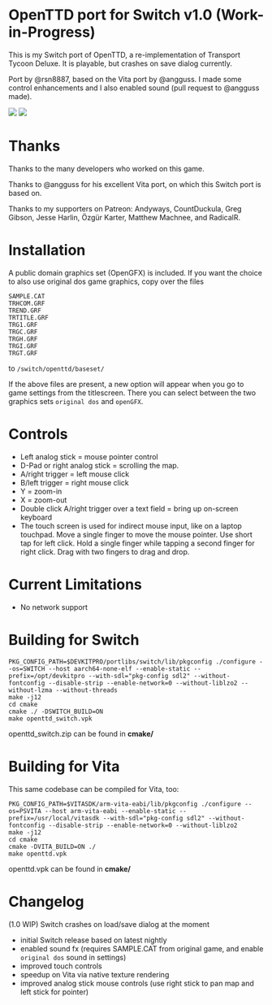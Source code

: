 # OpenTTD port for Switch v1.0 (Work-in-Progress)

This is my Switch port of OpenTTD, a re-implementation of Transport Tycoon Deluxe. It is playable, but crashes on save dialog currently.

Port by @rsn8887, based on the Vita port by @angguss. I made some control enhancements and I also enabled sound (pull request to @angguss made).

![](https://i.postimg.cc/6QkN6fLY/openttd-1.jpg)
![](https://i.postimg.cc/xCLVXN6Y/openttd-2.jpg)

# Thanks

Thanks to the many developers who worked on this game.

Thanks to @angguss for his excellent Vita port, on which this Switch port is based on.

Thanks to my supporters on Patreon: Andyways, CountDuckula, Greg Gibson, Jesse Harlin, Özgür Karter, Matthew Machnee, and RadicalR.

# Installation

A public domain graphics set (OpenGFX) is included. If you want the choice to also use original dos game graphics, copy over the files 
```
SAMPLE.CAT 
TRHCOM.GRF
TREND.GRF
TRTITLE.GRF
TRG1.GRF
TRGC.GRF
TRGH.GRF
TRGI.GRF
TRGT.GRF  
```
to `/switch/openttd/baseset/`

If the above files are present, a new option will appear when you go to game settings from the titlescreen. There you can select between the two graphics sets `original dos` and `openGFX`.

# Controls

 - Left analog stick = mouse pointer control 
 - D-Pad or right analog stick = scrolling the map. 
 - A/right trigger = left mouse click 
 - B/left trigger = right mouse click 
 - Y = zoom-in 
 - X = zoom-out 
 - Double click A/right trigger over a text field = bring up on-screen keyboard
 - The touch screen is used for indirect mouse input, like on a laptop touchpad. Move a single finger to move the mouse pointer. Use short tap for left click. Hold a single finger while tapping a second finger for right click. Drag with two fingers to drag and drop. 

# Current Limitations

 - No network support

# Building for Switch

```
PKG_CONFIG_PATH=$DEVKITPRO/portlibs/switch/lib/pkgconfig ./configure --os=SWITCH --host aarch64-none-elf --enable-static --prefix=/opt/devkitpro --with-sdl="pkg-config sdl2" --without-fontconfig --disable-strip --enable-network=0 --without-liblzo2 --without-lzma --without-threads
make -j12
cd cmake
cmake ./ -DSWITCH_BUILD=ON
make openttd_switch.vpk
```

openttd_switch.zip can be found in __cmake/__

# Building for Vita

This same codebase can be compiled for Vita, too:

```
PKG_CONFIG_PATH=$VITASDK/arm-vita-eabi/lib/pkgconfig ./configure --os=PSVITA --host arm-vita-eabi --enable-static --prefix=/usr/local/vitasdk --with-sdl="pkg-config sdl2" --without-fontconfig --disable-strip --enable-network=0 --without-liblzo2
make -j12
cd cmake
cmake -DVITA_BUILD=ON ./
make openttd.vpk
```

openttd.vpk can be found in __cmake/__

# Changelog

(1.0 WIP) Switch crashes on load/save dialog at the moment

- initial Switch release based on latest nightly
- enabled sound fx (requires SAMPLE.CAT from original game, and enable `original dos` sound in settings)
- improved touch controls
- speedup on Vita via native texture rendering
- improved analog stick mouse controls (use right stick to pan map and left stick for pointer)